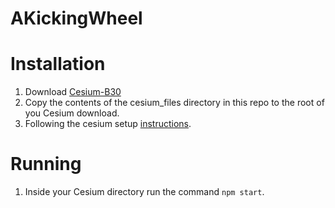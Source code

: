 AKickingWheel
=============

Installation
===

1. Download [Cesium-B30](http://cesiumjs.org/downloads.html)
2. Copy the contents of the cesium_files directory in this repo to the root of you Cesium download.
3. Following the cesium setup [instructions](http://cesiumjs.org/2013/04/12/Cesium-up-and-running/#setting_up_a_web_server).

Running
===
1. Inside your Cesium directory run the command `npm start`.
